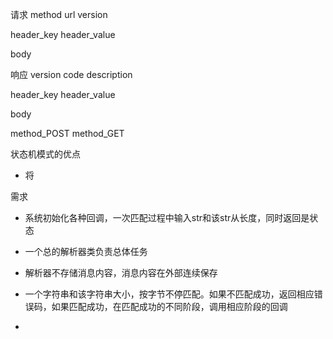 
请求
method
url
version

header_key
header_value

body

响应
version
code
description

header_key
header_value

body

method_POST
method_GET

状态机模式的优点
- 将


需求
- 系统初始化各种回调，一次匹配过程中输入str和该str从长度，同时返回是状态
- 一个总的解析器类负责总体任务
- 解析器不存储消息内容，消息内容在外部连续保存

- 一个字符串和该字符串大小，按字节不停匹配。如果不匹配成功，返回相应错误码，如果匹配成功，在匹配成功的不同阶段，调用相应阶段的回调
- 

